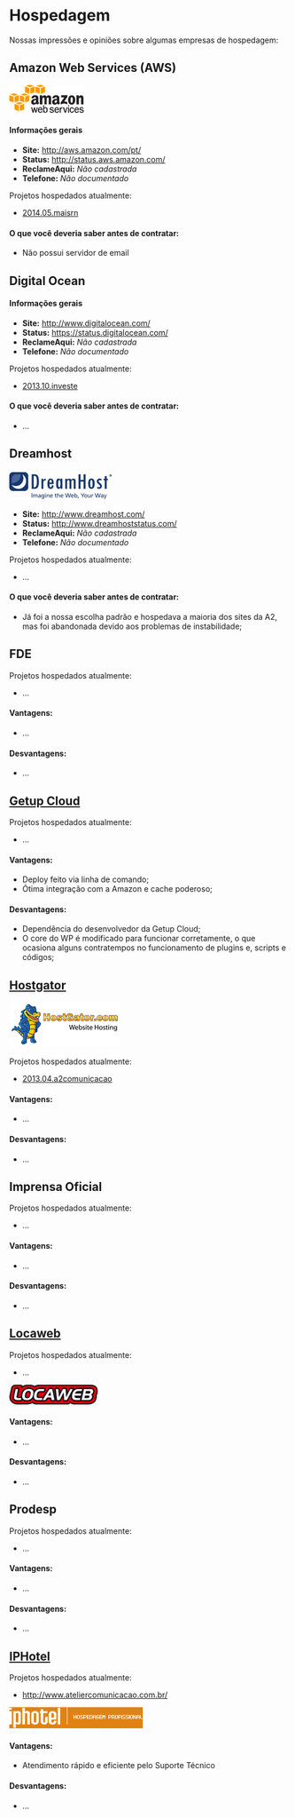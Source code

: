 # Hospedagem

Nossas impressões e opiniões sobre algumas empresas de hospedagem:

## Amazon Web Services (AWS)

![Logo da Amazon](/assets/hospedagem_aws.png)

#### Informações gerais

* **Site:** http://aws.amazon.com/pt/
* **Status:** http://status.aws.amazon.com/
* **ReclameAqui:** _Não cadastrada_
* **Telefone:** _Não documentado_

Projetos hospedados atualmente:
* [2014.05.maisrn](/projetos/2014.05.maisrn.md)

#### O que você deveria saber antes de contratar:

* Não possui servidor de email

## Digital Ocean

#### Informações gerais

* **Site:** http://www.digitalocean.com/
* **Status:** https://status.digitalocean.com/
* **ReclameAqui:** _Não cadastrada_
* **Telefone:** _Não documentado_

Projetos hospedados atualmente:
* [2013.10.investe](/projetos/2013.10.investe.md)

#### O que você deveria saber antes de contratar:

* ...

## Dreamhost

![Logo da Dreamhost](/assets/hospedagem_dreamhost.png)

* **Site:** http://www.dreamhost.com/
* **Status:** http://www.dreamhoststatus.com/
* **ReclameAqui:** _Não cadastrada_
* **Telefone:** _Não documentado_

Projetos hospedados atualmente:
* ...

#### O que você deveria saber antes de contratar:

* Já foi a nossa escolha padrão e hospedava a maioria dos sites da A2, mas foi abandonada devido aos problemas de instabilidade;

## FDE

Projetos hospedados atualmente:
* ...

#### Vantagens:

* ...

#### Desvantagens:

* ...


## [Getup Cloud](http://getupcloud.com/)

Projetos hospedados atualmente:
* ...

#### Vantagens:

* Deploy feito via linha de comando;
* Ótima integração com a Amazon e cache poderoso;

#### Desvantagens:

* Dependência do desenvolvedor da Getup Cloud;
* O core do WP é modificado para funcionar corretamente, o que ocasiona alguns contratempos no funcionamento de plugins e, scripts e códigos;

## [Hostgator](http://www.hostgator.com.br/)

![Logo da Hostgator](/assets/hospedagem_hostgator.png)

Projetos hospedados atualmente:
* [2013.04.a2comunicacao](/projetos/2013.04.a2comunicacao.md)

#### Vantagens:

* ...

#### Desvantagens:

* ...

## Imprensa Oficial

Projetos hospedados atualmente:
* ...

#### Vantagens:

* ...

#### Desvantagens:

* ...

## [Locaweb](http://www.locaweb.com.br/)

Projetos hospedados atualmente:
* ...

![Logo da Locaweb](/assets/hospedagem_locaweb.png)

#### Vantagens:

* ...

#### Desvantagens:

* ...

## Prodesp

Projetos hospedados atualmente:
* ...

#### Vantagens:

* ...

#### Desvantagens:

* ...

## [IPHotel](http://www.iphotel.com.br/)

Projetos hospedados atualmente:
* http://www.ateliercomunicacao.com.br/

![Logo do IPHotel](/assets/hospedagem_iphotel.gif)

#### Vantagens:

* Atendimento rápido e eficiente pelo Suporte Técnico

#### Desvantagens:

* ...

